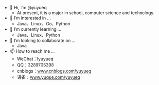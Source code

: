 - 👋 Hi, I’m @yuyueq
  - At present, it is a major in school, computer science and technology.
- 👀 I’m interested in ...
  - Java、Linux、Go、Python
- 🌱 I’m currently learning ...
  - Java、Linux、Python
- 💞️ I’m looking to collaborate on ...
  - Java
- 📫 How to reach me ...
  - WeChat：lyuyueq
  - QQ：3289705398
  - cnblogs：www.cnblogs.com/yuyueq
  - 语雀：www.yuque.com/yuyueq

<!---
yuyueq/yuyueq is a ✨ special ✨ repository because its `README.md` (this file) appears on your GitHub profile.
You can click the Preview link to take a look at your changes.
--->
